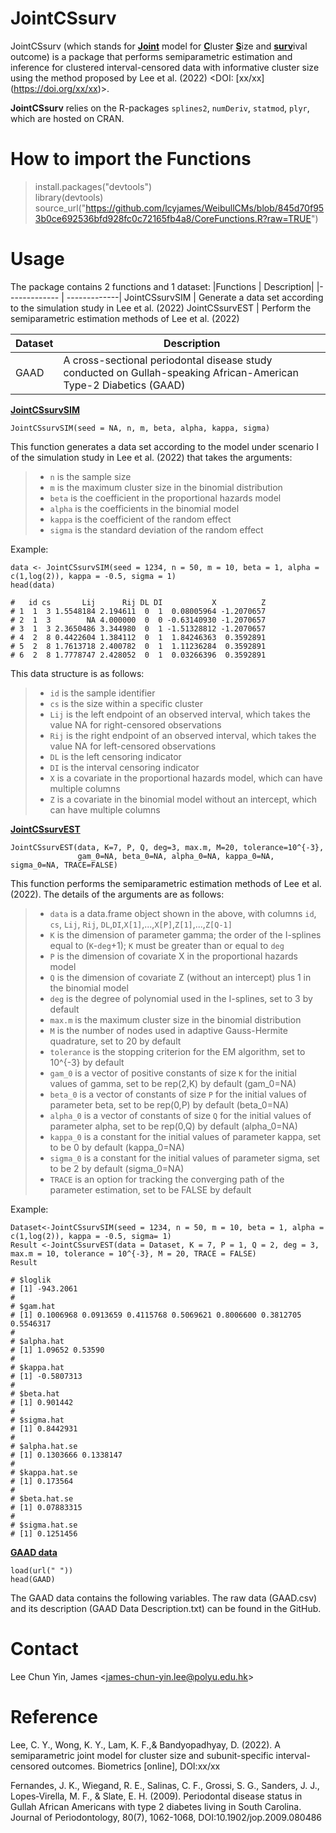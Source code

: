 # JointCSsurv
JointCSsurv (which stands for <ins>**Joint**</ins> model for <ins>**C**</ins>luster <ins>**S**</ins>ize and <ins>**surv**</ins>ival outcome) is a package that performs semiparametric estimation and inference for clustered interval-censored data with informative cluster size using the method proposed by Lee et al. (2022) <DOI: [xx/xx] (https://doi.org/xx/xx)>.

**JointCSsurv** relies on the R-packages `splines2`, `numDeriv`, `statmod`, `plyr`, which are hosted on CRAN.

# How to import the Functions
> install.packages("devtools")<br />
> library(devtools) <br /> 
> source_url("https://github.com/lcyjames/WeibullCMs/blob/845d70f953b0ce692536bfd928fc0c72165fb4a8/CoreFunctions.R?raw=TRUE")

# Usage #
The package contains 2 functions and 1 dataset:
|Functions  | Description|
|------------- | -------------|
JointCSsurvSIM  | Generate a data set according to the simulation study in Lee et al. (2022)
JointCSsurvEST  | Perform the semiparametric estimation methods of Lee et al. (2022)

|Dataset | Description|
|------------- | -------------|
GAAD | A cross-sectional periodontal disease study conducted on Gullah-speaking African-American Type-2 Diabetics (GAAD)

<ins>**JointCSsurvSIM**</ins>

```
JointCSsurvSIM(seed = NA, n, m, beta, alpha, kappa, sigma)
```
This function generates a data set according to the model under scenario I of the simulation study in Lee et al. (2022) that takes the arguments:
>- `n` is the sample size
>- `m` is the maximum cluster size in the binomial distribution
>- `beta` is the coefficient in the proportional hazards model
>- `alpha` is the coefficients in the binomial model
>- `kappa` is the coefficient of the random effect
>- `sigma` is the standard deviation of the random effect

Example:
```
data <- JointCSsurvSIM(seed = 1234, n = 50, m = 10, beta = 1, alpha = c(1,log(2)), kappa = -0.5, sigma = 1)
head(data)

#   id cs       Lij      Rij DL DI           X          Z
# 1  1  3 1.5548184 2.194611  0  1  0.08005964 -1.2070657
# 2  1  3        NA 4.000000  0  0 -0.63140930 -1.2070657
# 3  1  3 2.3650486 3.344980  0  1 -1.51328812 -1.2070657
# 4  2  8 0.4422604 1.384112  0  1  1.84246363  0.3592891
# 5  2  8 1.7613718 2.400782  0  1  1.11236284  0.3592891
# 6  2  8 1.7778747 2.428052  0  1  0.03266396  0.3592891
```

This data structure is as follows:
>- `id` is the sample identifier
>- `cs` is the size within a specific cluster
>- `Lij` is the left endpoint of an observed interval, which takes the value NA for right-censored observations
>- `Rij` is the right endpoint of an observed interval, which takes the value NA for left-censored observations
>- `DL` is the left censoring indicator
>- `DI` is the interval censoring indicator
>- `X` is a covariate in the proportional hazards model, which can have multiple columns
>- `Z` is a covariate in the binomial model without an intercept, which can have multiple columns


<ins>**JointCSsurvEST**</ins>

```
JointCSsurvEST(data, K=7, P, Q, deg=3, max.m, M=20, tolerance=10^{-3}, 
               gam_0=NA, beta_0=NA, alpha_0=NA, kappa_0=NA, sigma_0=NA, TRACE=FALSE)
```
This function performs the semiparametric estimation methods of Lee et al. (2022). The details of the arguments are as follows:
>- `data` is a data.frame object shown in the above, with columns `id`, `cs`, `Lij`, `Rij`, `DL`,`DI`,`X[1]`,...,`X[P]`,`Z[1]`,...,`Z[Q-1]`
>- `K` is the dimension of parameter gamma; the order of the I-splines equal to (`K`-`deg`+1); `K` must be greater than or equal to `deg`
>- `P` is the dimension of covariate X in the proportional hazards model
>- `Q` is the dimension of covariate Z (without an intercept) plus 1 in the binomial model 
>- `deg` is the degree of polynomial used in the I-splines, set to 3 by default
>- `max.m` is the maximum cluster size in the binomial distribution
>- `M` is the number of nodes used in adaptive Gauss-Hermite quadrature, set to 20 by default
>- `tolerance` is the stopping criterion for the EM algorithm, set to 10^{-3} by default
>- `gam_0` is a vector of positive constants of size `K` for the initial values of gamma, set to be rep(2,K) by default (gam_0=NA)
>- `beta_0` is a vector of constants of size `P` for the initial values of parameter beta, set to be rep(0,P) by default (beta_0=NA)
>- `alpha_0` is a vector of constants of size `Q` for the initial values of parameter alpha, set to be rep(0,Q) by default (alpha_0=NA)
>- `kappa_0` is a constant for the initial values of parameter kappa, set to be 0 by default (kappa_0=NA)
>- `sigma_0` is a constant for the initial values of parameter sigma, set to be 2 by default (sigma_0=NA)
>- `TRACE` is an option for tracking the converging path of the parameter estimation, set to be FALSE by default

Example:
```
Dataset<-JointCSsurvSIM(seed = 1234, n = 50, m = 10, beta = 1, alpha = c(1,log(2)), kappa = -0.5, sigma= 1)
Result <-JointCSsurvEST(data = Dataset, K = 7, P = 1, Q = 2, deg = 3, max.m = 10, tolerance = 10^{-3}, M = 20, TRACE = FALSE)
Result

# $loglik
# [1] -943.2061
# 
# $gam.hat
# [1] 0.1006968 0.0913659 0.4115768 0.5069621 0.8006600 0.3812705 0.5546317
# 
# $alpha.hat
# [1] 1.09652 0.53590
# 
# $kappa.hat
# [1] -0.5807313
# 
# $beta.hat
# [1] 0.901442
# 
# $sigma.hat
# [1] 0.8442931
# 
# $alpha.hat.se
# [1] 0.1303666 0.1338147
# 
# $kappa.hat.se
# [1] 0.173564
# 
# $beta.hat.se
# [1] 0.07883315
# 
# $sigma.hat.se
# [1] 0.1251456
```

<ins>**GAAD data**</ins>

```
load(url(" "))
head(GAAD)
```

The GAAD data contains the following variables. The raw data (GAAD.csv) and its description (GAAD Data Description.txt) can be found in the GitHub.


# Contact #
Lee Chun Yin, James <<james-chun-yin.lee@polyu.edu.hk>>

# Reference #
Lee, C. Y., Wong, K. Y., Lam, K. F.,& Bandyopadhyay, D. (2022). A semiparametric joint model for cluster size and subunit-specific interval-censored
outcomes. Biometrics [online], DOI:xx/xx

Fernandes, J. K., Wiegand, R. E., Salinas, C. F., Grossi, S. G., Sanders, J. J., Lopes‐Virella, M. F., & Slate, E. H. (2009). Periodontal disease status in Gullah African Americans with type 2 diabetes living in South Carolina. Journal of Periodontology, 80(7), 1062-1068, DOI:10.1902/jop.2009.080486

